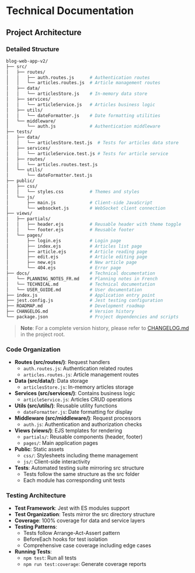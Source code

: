 # Technical Documentation

## Project Architecture

### Detailed Structure
```bash
blog-web-app-v2/
├── src/
│   ├── routes/
│   │   ├── auth.routes.js      # Authentication routes
│   │   └── articles.routes.js  # Article management routes
│   ├── data/
│   │   └── articlesStore.js    # In-memory data store
│   ├── services/
│   │   └── articleService.js   # Articles business logic
│   ├── utils/
│   │   └── dateFormatter.js    # Date formatting utilities
│   └── middleware/
│       └── auth.js             # Authentication middleware
├── tests/
│   ├── data/
│   │   └── articlesStore.test.js  # Tests for articles data store
│   ├── services/
│   │   └── articleService.test.js # Tests for article service
│   ├── routes/
│   │   └── articles.routes.test.js
│   └── utils/
│       └── dateFormatter.test.js
├── public/
│   ├── css/
│   │   └── styles.css          # Themes and styles
│   └── js/
│       ├── main.js             # Client-side JavaScript
│       └── websocket.js        # WebSocket client connection
├── views/
│   ├── partials/
│   │   ├── header.ejs          # Reusable header with theme toggle
│   │   └── footer.ejs          # Reusable footer
│   └── pages/
│       ├── login.ejs           # Login page
│       ├── index.ejs           # Articles list page
│       ├── article.ejs         # Article reading page
│       ├── edit.ejs            # Article editing page
│       ├── new.ejs             # New article page
│       └── 404.ejs             # Error page
├── docs/                       # Technical documentation
│   └── PLANNING_NOTES_FR.md    # Planning notes in French
│   └── TECHNICAL.md            # Technical documentation
│   └── USER_GUIDE.md           # User documentation
├── index.js                    # Application entry point
├── jest.config.js              # Jest testing configuration
├── ROADMAP.md                  # Development roadmap
├── CHANGELOG.md                # Version history
└── package.json                # Project dependencies and scripts
```

> **Note**: For a complete version history, please refer to [CHANGELOG.md](../CHANGELOG.md) in the project root.

### Code Organization
- **Routes (src/routes/)**: Request handlers
  - `auth.routes.js`: Authentication related routes
  - `articles.routes.js`: Article management routes
- **Data (src/data/)**: Data storage
  - `articlesStore.js`: In-memory articles storage
- **Services (src/services/)**: Contains business logic
  - `articleService.js`: Articles CRUD operations
- **Utils (src/utils/)**: Reusable utility functions
  - `dateFormatter.js`: Date formatting for display
- **Middleware (src/middleware/)**: Request processors
  - `auth.js`: Authentication and authorization checks
- **Views (views/)**: EJS templates for rendering
  - `partials/`: Reusable components (header, footer)
  - `pages/`: Main application pages
- **Public**: Static assets
  - `css/`: Stylesheets including theme management
  - `js/`: Client-side interactivity
- **Tests**: Automated testing suite mirroring src structure
  - Tests follow the same structure as the src folder
  - Each module has corresponding unit tests

### Testing Architecture
- **Test Framework**: Jest with ES modules support
- **Test Organization**: Tests mirror the src directory structure
- **Coverage**: 100% coverage for data and service layers
- **Testing Patterns**: 
  - Tests follow Arrange-Act-Assert pattern
  - BeforeEach hooks for test isolation
  - Comprehensive case coverage including edge cases
- **Running Tests**:
  - `npm test`: Run all tests
  - `npm run test:coverage`: Generate coverage reports
